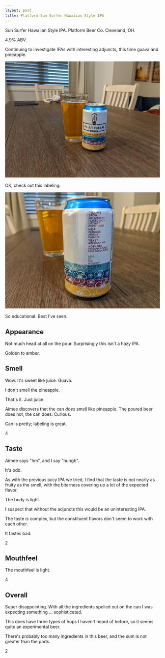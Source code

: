 ```yaml
---
layout: post
title: Platform Sun Surfer Hawaiian Style IPA
---
```

Sun Surfer Hawaiian Style IPA.
Platform Beer Co.
Cleveland, OH.

4.9% ABV.

Continuing to investigate IPAs with interesting adjuncts,
this time guava and pineapple.

<img class="beer-photo" src="/beer/images/2021-05-02-platform-sun-surfer-hawaiian-style-ipa.jpg"/>

OK, check out this labeling:

<img class="beer-photo" src="/beer/images/2021-05-02-platform-sun-surfer-hawaiian-style-ipa-label.jpg"/>

So educational. Best I've seen.


## Appearance

Not much head at all on the pour.
Surprisingly this isn't a hazy IPA.

Golden to amber.

## Smell

Wow. It's sweet like juice.
Guava.

I don't smell the pineapple.

That's it. Just juice.

Aimee discovers that the can _does_ smell like pineapple.
The poured beer does not, the can does.
Curious.

Can is pretty; labeling is great.

4


## Taste

Aimee says "hm",
and I say "hungh".

It's odd.

As with the previous juicy IPA we tried,
I find that the taste is not nearly as fruity as the smell,
with the biterness covering up a lot of the expected flavor.

The body is light.

I suspect that without the adjuncts this would be an uninteresting IPA.

The taste _is_ complex,
but the constituent flavors don't seem to work with each other.

It tastes bad.

2


## Mouthfeel

The mouthfeel is light.

4


## Overall

Super disappointing.
With all the ingredients spelled out on the can I was expecting something ... sophisticated.

This does have three types of hops I haven't heard of before,
so it seems quite an experimental beer.

There's probably too many ingredients in this beer,
and the sum is not greater than the parts.

2
